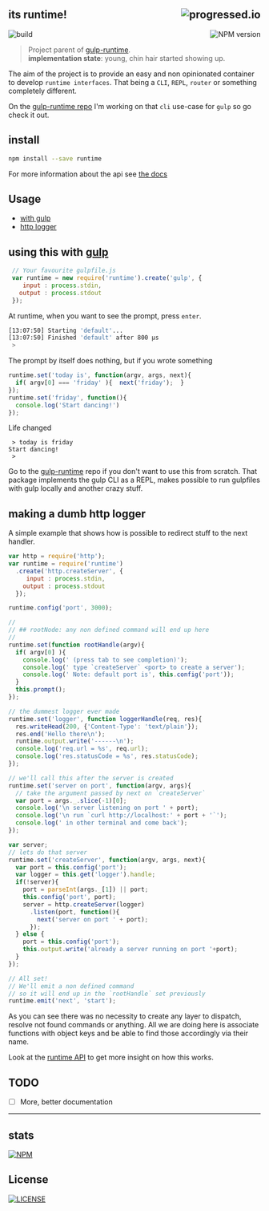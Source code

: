 ## its runtime! [<img alt="progressed.io" src="http://progressed.io/bar/80" align="right"/>](https://github.com/fehmicansaglam/progressed.io)

[<img alt="build" src="http://img.shields.io/travis/stringparser/runtime/master.svg?style=flat-square" align="left"/>](https://travis-ci.org/stringparser/runtime/builds)
[<img alt="NPM version" src="http://img.shields.io/npm/v/runtime.svg?style=flat-square" align="right"/>](http://www.npmjs.org/package/runtime)
<br>

> Project parent of [gulp-runtime](https://github.com/stringparser/gulp-runtime). <br>
**implementation state**: young, chin hair started showing up.

The aim of the project is to provide an easy and non opinionated container to develop `runtime interfaces`. That being a `CLI`, `REPL`, `router` or something completely different.

On the [gulp-runtime repo](https://github.com/stringparser/gulp-runtime) I'm working on that `cli` use-case for `gulp` so go check it out.

## install

```bash
npm install --save runtime
```
For more information about the api see [the docs](docs)

## Usage

- [with gulp](#using-this-with-gulp)
- [http logger](#making-a-dumb-http-logger)

## using this with [gulp](https://github.com/gulpjs/gulp)

```javascript
 // Your favourite gulpfile.js
 var runtime = new require('runtime').create('gulp', {
    input : process.stdin,
   output : process.stdout
 });
```
At runtime, when you want to see the prompt, press `enter`.

```bash
[13:07:50] Starting 'default'...
[13:07:50] Finished 'default' after 800 μs
 >
```

The prompt by itself does nothing, but if you wrote something

```js
runtime.set('today is', function(argv, args, next){
  if( argv[0] === 'friday' ){  next('friday');  }
});
runtime.set('friday', function(){
  console.log('Start dancing!')
});
```

Life changed
```shell
 > today is friday
Start dancing!
 >
```

Go to the [gulp-runtime](https://github.com/stringparser/gulp-runtime) repo if you don't want to use this from scratch. That package implements the gulp CLI as a REPL, makes possible to run gulpfiles with gulp locally and another crazy stuff.

## making a dumb http logger

A simple example that shows how is possible to redirect stuff to the next handler.

```js
var http = require('http');
var runtime = require('runtime')
  .create('http.createServer', {
     input : process.stdin,
    output : process.stdout
  });

runtime.config('port', 3000);

//
// ## rootNode: any non defined command will end up here
//
runtime.set(function rootHandle(argv){
  if( argv[0] ){
    console.log(' (press tab to see completion)');
    console.log(' type `createServer` <port> to create a server');
    console.log(' Note: default port is', this.config('port'));
  }
  this.prompt();
});

// the dummest logger ever made
runtime.set('logger', function loggerHandle(req, res){
  res.writeHead(200, {'Content-Type': 'text/plain'});
  res.end('Hello there\n');
  runtime.output.write('------\n');
  console.log('req.url = %s', req.url);
  console.log('res.statusCode = %s', res.statusCode);
});

// we'll call this after the server is created
runtime.set('server on port', function(argv, args){
  // take the argument passed by next on `createServer`
  var port = args._.slice(-1)[0];
  console.log('\n server listening on port ' + port);
  console.log('\n run `curl http://localhost:' + port + '`');
  console.log(' in other terminal and come back');
});

var server;
// lets do that server
runtime.set('createServer', function(argv, args, next){
  var port = this.config('port');
  var logger = this.get('logger').handle;
  if(!server){
    port = parseInt(args._[1]) || port;
    this.config('port', port);
    server = http.createServer(logger)
      .listen(port, function(){
        next('server on port ' + port);
      });
  } else {
    port = this.config('port');
    this.output.write('already a server running on port '+port);
  }
});

// All set!
// We'll emit a non defined command
// so it will end up in the `rootHandle` set previously
runtime.emit('next', 'start');
```
As you can see there was no necessity to create any layer to dispatch, resolve not found commands or anything. All we are doing here is associate functions with object keys and be able to find those accordingly via their name.

Look at the [runtime API](api.md) to get more insight on how this works.

## TODO

 - [ ] More, better documentation

<hr>

## stats

[![NPM](https://nodei.co/npm/runtime.png?downloads=true)](https://nodei.co/npm/runtime/)

## License

[<img alt="LICENSE" src="http://img.shields.io/npm/l/gulp-runtime.svg?style=flat-square"/>](http://opensource.org/licenses/MIT)
